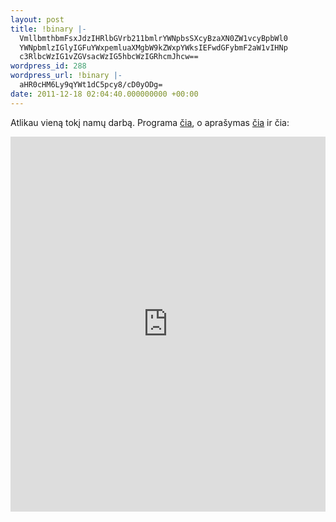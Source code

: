```yaml
---
layout: post
title: !binary |-
  VmllbmthbmFsxJdzIHRlbGVrb211bmlrYWNpbsSXcyBzaXN0ZW1vcyBpbWl0
  YWNpbmlzIGlyIGFuYWxpemluaXMgbW9kZWxpYWksIEFwdGFybmF2aW1vIHNp
  c3RlbcWzIG1vZGVsacWzIG5hbcWzIGRhcmJhcw==
wordpress_id: 288
wordpress_url: !binary |-
  aHR0cHM6Ly9qYWt1dC5pcy8/cD0yODg=
date: 2011-12-18 02:04:40.000000000 +00:00
---
```

Atlikau vieną tokį namų darbą. Programa <a href="https://jakut.is/vienkanale-as/">čia</a>, o aprašymas <a href="https://jakut.is/vienkanale-as/paper-2.pdf">čia</a> ir čia:

<iframe class="scribd_iframe_embed" src="http://www.scribd.com/embeds/75956179/content?start_page=1&view_mode=list&access_key=key-27c9mfemtcu7rknwc3jz" data-auto-height="true" data-aspect-ratio="0.707514450867052" scrolling="no" id="doc_92919" width="100%" height="600" frameborder="0"></iframe><script type="text/javascript">(function() { var scribd = document.createElement("script"); scribd.type = "text/javascript"; scribd.async = true; scribd.src = "http://www.scribd.com/javascripts/embed_code/inject.js"; var s = document.getElementsByTagName("script")[0]; s.parentNode.insertBefore(scribd, s); })();</script>
